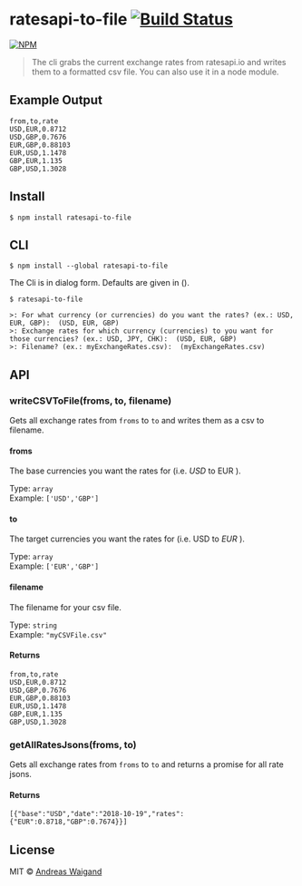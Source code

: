 # ratesapi-to-file [![Build Status](https://travis-ci.com/awaigand/ratesapi-to-file.svg?branch=master)](https://travis-ci.com/awaigand/ratesapi-to-file)
[![NPM](https://nodei.co/npm/ratesapi-to-file.png)](https://www.npmjs.com/package/ratesapi-to-file)

> The cli grabs the current exchange rates from ratesapi.io and writes them to a formatted csv file. You can also use it in a node module.

## Example Output
```
from,to,rate
USD,EUR,0.8712
USD,GBP,0.7676
EUR,GBP,0.88103
EUR,USD,1.1478
GBP,EUR,1.135
GBP,USD,1.3028
```

## Install

```
$ npm install ratesapi-to-file
```

## CLI

```
$ npm install --global ratesapi-to-file
```

The Cli is in dialog form. Defaults are given in ().

```
$ ratesapi-to-file 

>: For what currency (or currencies) do you want the rates? (ex.: USD, EUR, GBP):  (USD, EUR, GBP)
>: Exchange rates for which currency (currencies) to you want for those currencies? (ex.: USD, JPY, CHK):  (USD, EUR, GBP)
>: Filename? (ex.: myExchangeRates.csv):  (myExchangeRates.csv)
```




## API

### writeCSVToFile(froms, to, filename)

Gets all exchange rates from `froms` to `to` and writes them as a csv to filename.

#### froms
The base currencies you want the rates for (i.e. *USD* to EUR ).

Type: `array`<br>
Example: `['USD','GBP']`

#### to
The target currencies you want the rates for (i.e. USD to *EUR* ).

Type: `array`<br>
Example: `['EUR','GBP']`


#### filename
The filename for your csv file.

Type: `string`<br>
Example: `"myCSVFile.csv"`

#### Returns

```
from,to,rate
USD,EUR,0.8712
USD,GBP,0.7676
EUR,GBP,0.88103
EUR,USD,1.1478
GBP,EUR,1.135
GBP,USD,1.3028
```

### getAllRatesJsons(froms, to)

Gets all exchange rates from `froms` to `to` and
returns a promise for all rate jsons. 

#### Returns

`[{"base":"USD","date":"2018-10-19","rates":{"EUR":0.8718,"GBP":0.7674}}]`



## License

MIT © [Andreas Waigand](https://andreaswaigand.de)
